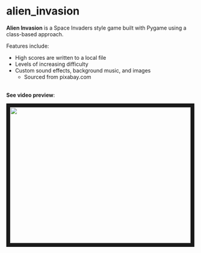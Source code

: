 # alien_invasion

<b>Alien Invasion</b> is a Space Invaders style game built with Pygame using a class-based approach. 
<br>

Features include:
  - High scores are written to a local file
  - Levels of increasing difficulty
  - Custom sound effects, background music, and images
    - Sourced from pixabay.com
<br>
<b>See video preview</b>:



<br>

<a href="http://www.youtube.com/watch?feature=player_embedded&v=meHyqYl2tCI
" target="_blank"><img src="http://img.youtube.com/vi/meHyqYl2tCI/0.jpg" width="480" height="360" border="10" /></a>


